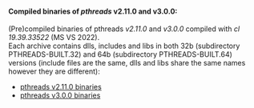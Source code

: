 #### Compiled binaries of *pthreads* v2.11.0 and v3.0.0: 
(Pre)compiled binaries of pthreads *v2.11.0* and *v3.0.0* compiled with *cl 19.39.33522* (MS VS 2022).  
Each archive contains dlls, includes and libs in both 32b (subdirectory PTHREADS-BUILT.32) and 64b (subdirectory PTHREADS-BUILT.64) versions (include files are the same, dlls and libs share the same names however they are different):  
- [pthreads v2.11.0 binaries](https://github.com/wcomplak/PUT_HANDOUTS_REPO/tree/bfc026e5eb5219ddba950a98b2faead63a805490/pthreads/binary/pthreads4w-v2.11.0.zip)
- [pthreads v3.0.0 binaries](https://github.com/wcomplak/PUT_HANDOUTS_REPO/tree/bfc026e5eb5219ddba950a98b2faead63a805490/pthreads/binary/pthreads4w-v3.0.0.zip)
